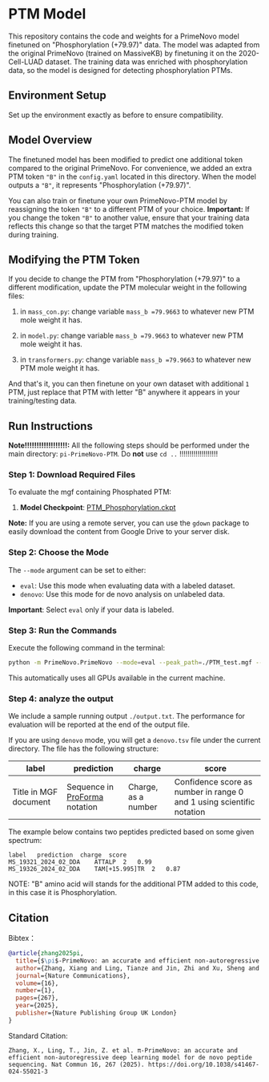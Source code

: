 # PTM Model

This repository contains the code and weights for a PrimeNovo model finetuned on "Phosphorylation (+79.97)" data. The model was adapted from the original PrimeNovo (trained on MassiveKB) by finetuning it on the 2020-Cell-LUAD dataset. The training data was enriched with phosphorylation data, so the model is designed for detecting phosphorylation PTMs.

## Environment Setup

Set up the environment exactly as before to ensure compatibility.

## Model Overview

The finetuned model has been modified to predict one additional token compared to the original PrimeNovo. For convenience, we added an extra PTM token `"B"` in the `config.yaml` located in this directory. When the model outputs a `"B"`, it represents "Phosphorylation (+79.97)".

You can also train or finetune your own PrimeNovo-PTM model by reassigning the token `"B"` to a different PTM of your choice. **Important:** If you change the token `"B"` to another value, ensure that your training data reflects this change so that the target PTM matches the modified token during training.

## Modifying the PTM Token

If you decide to change the PTM from "Phosphorylation (+79.97)" to a different modification, update the PTM molecular weight in the following files:

1. in `mass_con.py`: change variable `mass_b =79.9663` to whatever new PTM mole weight it has.

2. in `model.py`: change variable `mass_b =79.9663` to whatever new PTM mole weight it has.

3. in `transformers.py`: change variable `mass_b =79.9663` to whatever new PTM mole weight it has.

And that's it, you can then finetune on your own dataset with additional `1` PTM, just replace that PTM with letter "B" anywhere it appears in your training/testing data.

## Run Instructions

**Note!!!!!!!!!!!!!!!!!!:** All the following steps should be performed under the main directory: `pi-PrimeNovo-PTM`. Do **not** use `cd ..` !!!!!!!!!!!!!!!!!!!

### Step 1: Download Required Files

To evaluate the mgf containing Phosphated PTM:

1. **Model Checkpoint**: [PTM_Phosphorylation.ckpt](https://drive.google.com/file/d/1YcF9VNE1gFF8T0EfwcFb7v1tiKw25-ai/view?usp=share_link)


**Note:** If you are using a remote server, you can use the `gdown` package to easily download the content from Google Drive to your server disk.

### Step 2: Choose the Mode

The `--mode` argument can be set to either:

- `eval`: Use this mode when evaluating data with a labeled dataset.
- `denovo`: Use this mode for de novo analysis on unlabeled data.

**Important**: Select `eval` only if your data is labeled.

### Step 3: Run the Commands

Execute the following command in the terminal:

```bash
python -m PrimeNovo.PrimeNovo --mode=eval --peak_path=./PTM_test.mgf --model=./PTM_Phosphorylation.ckpt
```

This automatically uses all GPUs available in the current machine.

### Step 4: analyze the output

We include a sample running output ```./output.txt```. The performance for evaluation will be reported at the end of the output file.

If you are using ```denovo``` mode, you will get a ```denovo.tsv``` file under the current directory. The file has the following structure:

| label | prediction | charge | score |
| --- | --- | --- | --- |
| Title in MGF document | Sequence in [ProForma](https://doi.org/10.1021/acs.jproteome.1c00771) notation| Charge, as a number | Confidence score as number in range 0 and 1 using scientific notation |

The example below contains two peptides predicted based on some given spectrum:

```tsv
label	prediction	charge	score
MS_19321_2024_02_DDA	ATTALP	2	0.99
MS_19326_2024_02_DDA	TAM[+15.995]TR	2	0.87
```

NOTE: "B" amino acid will stands for the additional PTM added to this code, in this case it is Phosphorylation.

## Citation

Bibtex：

```bibtex
@article{zhang2025pi,
  title={$\pi$-PrimeNovo: an accurate and efficient non-autoregressive deep learning model for de novo peptide sequencing},
  author={Zhang, Xiang and Ling, Tianze and Jin, Zhi and Xu, Sheng and Gao, Zhiqiang and Sun, Boyan and Qiu, Zijie and Wei, Jiaqi and Dong, Nanqing and Wang, Guangshuai and others},
  journal={Nature Communications},
  volume={16},
  number={1},
  pages={267},
  year={2025},
  publisher={Nature Publishing Group UK London}
}
```

Standard Citation:

```
Zhang, X., Ling, T., Jin, Z. et al. π-PrimeNovo: an accurate and efficient non-autoregressive deep learning model for de novo peptide sequencing. Nat Commun 16, 267 (2025). https://doi.org/10.1038/s41467-024-55021-3
```
